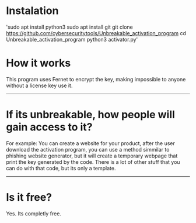 # Instalation
'sudo apt install python3
sudo apt install git
git clone https://github.com/cybersecuritytools/Unbreakable_activation_program
cd Unbreakable_activation_program
python3 activator.py'

# How it works
This program uses Fernet to encrypt the key, making impossible to anyone without a license key use it.
____________________________________

# If its unbreakable, how people will gain access to it?
For example: You can create a website for your product, after the user download the activation program, you can use a method simmilar to phishing website generator, but it will create a temporary webpage
that print the key generated by the code. There is a lot of other stuff that you can do with that code, but its only a template.

____________________________________

# Is it free?
Yes. Its completly free.
